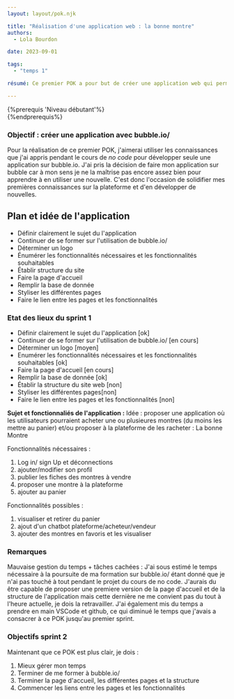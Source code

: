```yaml
---
layout: layout/pok.njk

title: "Réalisation d'une application web : la bonne montre"
authors:
  - Lola Bourdon

date: 2023-09-01

tags: 
  - "temps 1"

résumé: Ce premier POK a pour but de créer une application web qui permettrait de revendre des montres d'occasions entre particuliers à Marseille en utilisant la plateforme bubble.io/ que j'ai récemment appris à utiliser.

---
```


{%prerequis 'Niveau débutant'%}  
{%endprerequis%}

### Objectif : créer une application avec bubble.io/

Pour la réalisation de ce premier POK, j'aimerai utiliser les connaissances que j'ai appris pendant le cours de *no code* pour développer seule une application sur bubble.io. J'ai pris la décision de faire mon application sur bubble car à mon sens je ne la maîtrise pas encore assez bien pour apprendre à en utiliser une nouvelle. C'est donc l'occasion de solidifier mes premières connaissances sur la plateforme et d'en développer de nouvelles.

## Plan et idée de l'application

- Définir clairement le sujet du l'application
- Continuer de se former sur l'utilisation de bubble.io/
- Déterminer un logo
- Énumérer les fonctionnalités nécessaires et les fonctionnalités souhaitables
- Établir structure du site
- Faire la page d'accueil
- Remplir la base de donnée
- Styliser les différentes pages
- Faire le lien entre les pages et les fonctionnalités

### Etat des lieux du sprint 1

- Définir clairement le sujet du l'application [ok]
- Continuer de se former sur l'utilisation de bubble.io/ [en cours]
- Déterminer un logo [moyen]
- Enumérer les fonctionnalités nécessaires et les fonctionnalités souhaitables [ok]
- Faire la page d'accueil [en cours]
- Remplir la base de donnée [ok]
- Établir la structure du site web [non]
- Styliser les différentes pages[non]
- Faire le lien entre les pages et les fonctionnalités [non]

**Sujet et fonctionnaliés de l'application :**
Idée : proposer une application où les utilisateurs pourraient acheter une ou plusieures montres (du moins les mettre au panier) et/ou proposer à la plateforme de les racheter : La bonne Montre

Fonctionnalités nécessaires :

1. Log in/ sign Up et déconnections
2. ajouter/modifier son profil
3. publier les fiches des montres à vendre
4. proposer une montre à la plateforme
5. ajouter au panier

Fonctionnalités possibles :

1. visualiser et retirer du panier
2. ajout d'un chatbot plateforme/acheteur/vendeur
3. ajouter des montres en favoris et les visualiser

### Remarques

Mauvaise gestion du temps + tâches cachées : J'ai sous estimé le temps nécessaire à la poursuite de ma formation sur bubble.io/ étant donné que je n'ai pas touché à tout pendant le projet du cours de no code. J'aurais du être capable de proposer une premiere version de la page d'accueil et de la structure de l'application mais cette dernière ne me convient pas du tout à l'heure actuelle, je dois la retravailler. J'ai également mis du temps a prendre en main VSCode et github, ce qui diminué le temps que j'avais a consacrer à ce POK jusqu'au premier sprint.

### Objectifs sprint 2

Maintenant que ce POK est plus clair, je dois :

1. Mieux gérer mon temps
2. Terminer de me former à bubble.io/
3. Terminer la page d'accueil, les différentes pages et la structure
4. Commencer les liens entre les pages et les fonctionnalités

